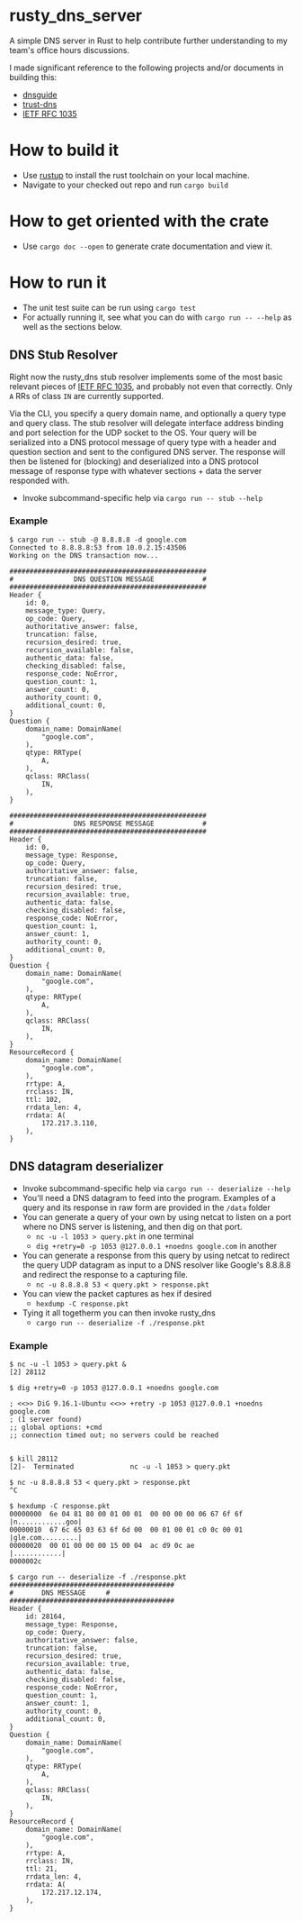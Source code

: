 # rusty_dns_server
A simple DNS server in Rust to help contribute further understanding to my team's office hours discussions.

I made significant reference to the following projects and/or documents in building this:
- [dnsguide](https://github.com/EmilHernvall/dnsguide)
- [trust-dns](https://github.com/bluejekyll/trust-dns)
- [IETF RFC 1035](https://tools.ietf.org/html/rfc1035)

# How to build it
- Use [rustup](https://rustup.rs/) to install the rust toolchain on your local machine.
- Navigate to your checked out repo and run `cargo build`

# How to get oriented with the crate
- Use `cargo doc --open` to generate crate documentation and view it.

# How to run it
- The unit test suite can be run using `cargo test`
- For actually running it, see what you can do with `cargo run -- --help` as well as the sections below.
## DNS Stub Resolver
Right now the rusty_dns stub resolver implements some of the most basic relevant pieces of
[IETF RFC 1035](https://tools.ietf.org/html/rfc1035), and probably not even that correctly. 
Only `A` RRs of class `IN` are currently supported.

Via the CLI, you specify a query domain name, and optionally a query type and query class.
The stub resolver will delegate interface address binding and port selection for the UDP socket to the OS.
Your query will be serialized into a DNS protocol message of query type with a header and question section and sent to the configured DNS server.
The response will then be listened for (blocking) and deserialized into a DNS protocol message of response type with whatever sections + data the server responded with.

- Invoke subcommand-specific help via `cargo run -- stub --help`
### Example
```
$ cargo run -- stub -@ 8.8.8.8 -d google.com
Connected to 8.8.8.8:53 from 10.0.2.15:43506
Working on the DNS transaction now...

#################################################
#               DNS QUESTION MESSAGE            #
#################################################
Header {
    id: 0,
    message_type: Query,
    op_code: Query,
    authoritative_answer: false,
    truncation: false,
    recursion_desired: true,
    recursion_available: false,
    authentic_data: false,
    checking_disabled: false,
    response_code: NoError,
    question_count: 1,
    answer_count: 0,
    authority_count: 0,
    additional_count: 0,
}
Question {
    domain_name: DomainName(
        "google.com",
    ),
    qtype: RRType(
        A,
    ),
    qclass: RRClass(
        IN,
    ),
}

#################################################
#               DNS RESPONSE MESSAGE            #
#################################################
Header {
    id: 0,
    message_type: Response,
    op_code: Query,
    authoritative_answer: false,
    truncation: false,
    recursion_desired: true,
    recursion_available: true,
    authentic_data: false,
    checking_disabled: false,
    response_code: NoError,
    question_count: 1,
    answer_count: 1,
    authority_count: 0,
    additional_count: 0,
}
Question {
    domain_name: DomainName(
        "google.com",
    ),
    qtype: RRType(
        A,
    ),
    qclass: RRClass(
        IN,
    ),
}
ResourceRecord {
    domain_name: DomainName(
        "google.com",
    ),
    rrtype: A,
    rrclass: IN,
    ttl: 102,
    rrdata_len: 4,
    rrdata: A(
        172.217.3.110,
    ),
}
```
## DNS datagram deserializer
- Invoke subcommand-specific help via `cargo run -- deserialize --help`
- You'll need a DNS datagram to feed into the program. Examples of a query and its response in raw form are provided in the `/data` folder
- You can generate a query of your own by using netcat to listen on a port where no DNS server is listening, and then dig on that port. 
    - `nc -u -l 1053 > query.pkt` in one terminal
    - `dig +retry=0 -p 1053 @127.0.0.1 +noedns google.com` in another
- You can generate a response from this query by using netcat to redirect the query UDP datagram as input to a DNS resolver like Google's 8.8.8.8 and redirect the response to a capturing file.
    - `nc -u 8.8.8.8 53 < query.pkt > response.pkt`
- You can view the packet captures as hex if desired
    - `hexdump -C response.pkt`
- Tying it all togetherm you can then invoke rusty_dns
    - `cargo run -- deserialize -f ./response.pkt`
### Example
```
$ nc -u -l 1053 > query.pkt &
[2] 28112

$ dig +retry=0 -p 1053 @127.0.0.1 +noedns google.com

; <<>> DiG 9.16.1-Ubuntu <<>> +retry -p 1053 @127.0.0.1 +noedns google.com
; (1 server found)
;; global options: +cmd
;; connection timed out; no servers could be reached


$ kill 28112
[2]-  Terminated              nc -u -l 1053 > query.pkt

$ nc -u 8.8.8.8 53 < query.pkt > response.pkt
^C

$ hexdump -C response.pkt
00000000  6e 04 81 80 00 01 00 01  00 00 00 00 06 67 6f 6f  |n............goo|
00000010  67 6c 65 03 63 6f 6d 00  00 01 00 01 c0 0c 00 01  |gle.com.........|
00000020  00 01 00 00 00 15 00 04  ac d9 0c ae              |............|
0000002c

$ cargo run -- deserialize -f ./response.pkt
#########################################
#		DNS MESSAGE		#
#########################################
Header {
    id: 28164,
    message_type: Response,
    op_code: Query,
    authoritative_answer: false,
    truncation: false,
    recursion_desired: true,
    recursion_available: true,
    authentic_data: false,
    checking_disabled: false,
    response_code: NoError,
    question_count: 1,
    answer_count: 1,
    authority_count: 0,
    additional_count: 0,
}
Question {
    domain_name: DomainName(
        "google.com",
    ),
    qtype: RRType(
        A,
    ),
    qclass: RRClass(
        IN,
    ),
}
ResourceRecord {
    domain_name: DomainName(
        "google.com",
    ),
    rrtype: A,
    rrclass: IN,
    ttl: 21,
    rrdata_len: 4,
    rrdata: A(
        172.217.12.174,
    ),
}
```
